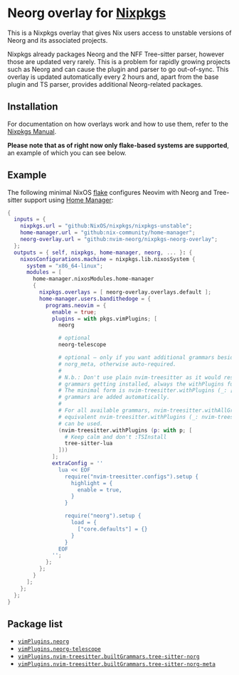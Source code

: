 # Neorg overlay for [Nixpkgs](https://github.com/NixOS/nixpkgs)

This is a Nixpkgs overlay that gives Nix users access to unstable versions of Neorg and its associated projects.

Nixpkgs already packages Neorg and the NFF Tree-sitter parser, however those are updated very rarely. This is a problem for rapidly growing projects such as Neorg and can cause the plugin and parser to go out-of-sync. This overlay is updated automatically every 2 hours and, apart from the base plugin and TS parser, provides additional Neorg-related packages.

## Installation

For documentation on how overlays work and how to use them, refer to the [Nixpkgs Manual](https://nixos.org/manual/nixpkgs/stable/#chap-overlays).

**Please note that as of right now only flake-based systems are supported**, an example of which you can see below.

## Example

The following minimal NixOS [flake](https://nixos.wiki/wiki/Flakes) configures Neovim with Neorg and Tree-sitter support using [Home Manager](https://github.com/nix-community/home-manager):

```nix
{
  inputs = {
    nixpkgs.url = "github:NixOS/nixpkgs/nixpkgs-unstable";
    home-manager.url = "github:nix-community/home-manager";
    neorg-overlay.url = "github:nvim-neorg/nixpkgs-neorg-overlay";
  };
  outputs = { self, nixpkgs, home-manager, neorg, ... }: {
    nixosConfigurations.machine = nixpkgs.lib.nixosSystem {
      system = "x86_64-linux";
      modules = [
        home-manager.nixosModules.home-manager
        {
          nixpkgs.overlays = [ neorg-overlay.overlays.default ];
          home-manager.users.bandithedoge = {
            programs.neovim = {
              enable = true;
              plugins = with pkgs.vimPlugins; [
                neorg

                # optional
                neorg-telescope

                # optional — only if you want additional grammars besides norg and
                # norg_meta, otherwise auto-required.
                #
                # N.b.: Don't use plain nvim-treesitter as it would result in no
                # grammars getting installed, always the withPlugins function.
                # The minimal form is nvim-treesitter.withPlugins (_: [ ]) — the norg
                # grammars are added automatically.
                #
                # For all available grammars, nvim-treesitter.withAllGrammars or the
                # equivalent nvim-treesitter.withPlugins (_: nvim-treesitter.allGrammars)
                # can be used.
                (nvim-treesitter.withPlugins (p: with p; [
                  # Keep calm and don't :TSInstall
                  tree-sitter-lua
                ]))
              ];
              extraConfig = ''
                lua << EOF
                  require("nvim-treesitter.configs").setup {
                    highlight = {
                      enable = true,
                    }
                  }

                  require("neorg").setup {
                    load = {
                      ["core.defaults"] = {}
                    }
                  }
                EOF
              '';
            };
          };
        }
      ];
    };
  };
}
```

## Package list

-   [`vimPlugins.neorg`](https://github.com/nvim-neorg/neorg)
-   [`vimPlugins.neorg-telescope`](https://github.com/nvim-neorg/neorg-telescope)
-   [`vimPlugins.nvim-treesitter.builtGrammars.tree-sitter-norg`](https://github.com/nvim-neorg/tree-sitter-norg)
-   [`vimPlugins.nvim-treesitter.builtGrammars.tree-sitter-norg-meta`](https://github.com/nvim-neorg/tree-sitter-norg-meta)
